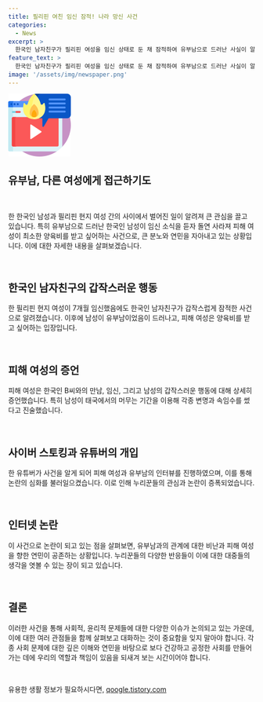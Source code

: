 ```yaml
---
title: 필리핀 여친 임신 잠적! 나라 망신 사건
categories:
  - News
excerpt: >
  한국인 남자친구가 필리핀 여성을 임신 상태로 둔 채 잠적하여 유부남으로 드러난 사실이 알려졌다. 여성은 양육비를 요구하며 상황을 호소하고, 유튜버의 조사 결과에 따르면 해당 남성은 40대 유부남으로 밝혀졌다. 이에 누리꾼들은 비난과 우려의 목소리를 냈다. 한국과 필리핀 간의 복잡한 인권 문제가 논란을 빚고 있으며, 사건은 더 큰 사회적 문제를 살펴보게 되는 계기가 됐다.
feature_text: >
  한국인 남자친구가 필리핀 여성을 임신 상태로 둔 채 잠적하여 유부남으로 드러난 사실이 알려졌다. 여성은 양육비를 요구하며 상황을 호소하고, 유튜버의 조사 결과에 따르면 해당 남성은 40대 유부남으로 밝혀졌다. 이에 누리꾼들은 비난과 우려의 목소리를 냈다. 한국과 필리핀 간의 복잡한 인권 문제가 논란을 빚고 있으며, 사건은 더 큰 사회적 문제를 살펴보게 되는 계기가 됐다.
image: '/assets/img/newspaper.png'
---
```


<p><img src="/assets/img/news.png" alt="rentncar 속보" /></p>

<h2 data-ke-size="size26">유부남, 다른 여성에게 접근하기도</h2>

<p data-ke-size="size16">&nbsp;</p>

<p>한 한국인 남성과 필리핀 현지 여성 간의 사이에서 벌어진 일이 알려져 큰 관심을 끌고 있습니다. 
특히 유부남으로 드러난 한국인 남성이 임신 소식을 듣자 돌연 사라져 피해 여성이 최소한 양육비를 받고 싶어하는 사건으로, 큰 분노와 연민을 자아내고 있는 상황입니다.
이에 대한 자세한 내용을 살펴보겠습니다.</p>

<p data-ke-size="size16">&nbsp;</p>

<h2 data-ke-size="size24">한국인 남자친구의 갑작스러운 행동</h2>

<p>한 필리핀 현지 여성이 7개월 임신했음에도 한국인 남자친구가 갑작스럽게 잠적한 사건으로 알려졌습니다. 
이후에 남성이 유부남이었음이 드러나고, 피해 여성은 양육비를 받고 싶어하는 입장입니다.</p>

<p data-ke-size="size16">&nbsp;</p>

<h2 data-ke-size="size24">피해 여성의 증언</h2>

<p>피해 여성은 한국인 B씨와의 만남, 임신, 그리고 남성의 갑작스러운 행동에 대해 상세히 증언했습니다. 
특히 남성이 태국에서의 머무는 기간을 이용해 각종 변명과 속임수를 썼다고 진술했습니다. </p>

<p data-ke-size="size16">&nbsp;</p>

<h2 data-ke-size="size24">사이버 스토킹과 유튜버의 개입</h2>

<p>한 유튜버가 사건을 알게 되어 피해 여성과 유부남의 인터뷰를 진행하였으며, 이를 통해 논란의 심화를 불러일으켰습니다.
이로 인해 누리꾼들의 관심과 논란이 증폭되었습니다.</p>

<p data-ke-size="size16">&nbsp;</p>

<h2 data-ke-size="size24">인터넷 논란</h2>

<p>이 사건으로 논란이 되고 있는 점을 살펴보면, 유부남과의 관계에 대한 비난과 피해 여성을 향한 연민이 공존하는 상황입니다. 
누리꾼들의 다양한 반응들이 이에 대한 대중들의 생각을 엿볼 수 있는 장이 되고 있습니다.</p>

<p data-ke-size="size16">&nbsp;</p>

<h2 data-ke-size="size24">결론</h2>

<p>이러한 사건을 통해 사회적, 윤리적 문제들에 대한 다양한 이슈가 논의되고 있는 가운데, 이에 대한 여러 관점들을 함께 살펴보고 대화하는 것이 중요함을 잊지 말아야 합니다.
각종 사회 문제에 대한 깊은 이해와 연민을 바탕으로 보다 건강하고 공정한 사회를 만들어 가는 데에 우리의 역할과 책임이 있음을 되새겨 보는 시간이어야 합니다.</p>

<p data-ke-size="size16">&nbsp;</p>
유용한 생활 정보가 필요하시다면, <a href="https://qoogle.tistory.com" rel="dofollow">qoogle.tistory.com</a>



